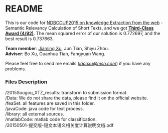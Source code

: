 # README #

This is our code for [NDBCCUP2015 on knowledge Extraction from the web](http://www.ndbc2015.org/about.jsp) - Semantic Relevancy Calculation of Short Texts, and we got **[Third-Class Award (4/92)](http://iir.ruc.edu.cn/ndbccup2015/Score.jsp)**. The mean squared error of our solution is 0.772697, and the best result is 0.737663.  

**Team member**: [Jiaming Xu](http://jacoxu.com), Jun Tian, Shiyu Zhou.    
**Adviser**: Bo Xu, Guanhua Tian, Fangyuan Wang.    

Please feel free to send me emails (*jacoxu@msn.com*) if you have any problems.  

### Files Description ###
/2015Sougou_XTZ_results: transform to submission format.  
/Data: We do not share the data, please find it on the official website.  
/feaSet: all features are saved in this folder.  
/javaCode: java code for text process.  
/library: all external sources.  
/matlabCode: matlab code for classification.  
/20150501-提交版-短文本语义相关度计算说明文档.pdf
